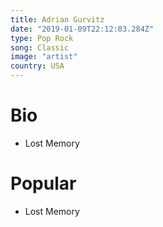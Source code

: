 ```yaml
---
title: Adrian Gurvitz
date: "2019-01-09T22:12:03.284Z"
type: Pop Rock
song: Classic
image: "artist"
country: USA
---
```



# Bio
* Lost Memory


# Popular
- Lost Memory